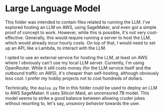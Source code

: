 # Large Language Model

This folder was intended to contain files related to running the LLM. I've explored hosting an LLM on AWS, using SageMaker, and even got a simple proof of concept to work. However, while this is possible, it's not very cost-effective. Generally, this would require running a server to host the LLM, which would already incur hourly costs. On top of that, I would need to set up an API, like a Lambda, to interact with the LLM.

I opted to use an external service for hosting the LLM, at least on AWS where I obviously can't use my local LLM server. Currently, I'm using OpenRouter. While it still costs money (for the LLM service itself and the outbound traffic on AWS), it's cheaper than self-hosting, although obviously less cool. I prefer my hobby projects not to cost hundreds of dollars.

Technically, the `deploy.py` file in this folder could be used to deploy an LLM to AWS SageMaker. It uses Silicon Maid, an uncensored 7B model. This model seems to strike a good balance between allowing cruder jokes without resorting to, let's say, *unsavory behavior* towards the user.